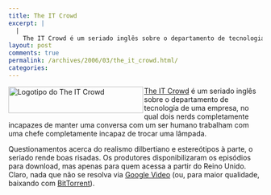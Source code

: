 ```yaml
---
title: The IT Crowd
excerpt: |
  |
    The IT Crowd é um seriado inglês sobre o departamento de tecnologia de uma empresa, no qual dois nerds completamente incapazes de manter uma conversa com um ser humano trabalham com uma chefe completamente incapaz de trocar uma lâmpada. Questionamentos...
layout: post
comments: true
permalink: /archives/2006/03/the_it_crowd.html/
categories:
---
```

<img title="Logotipo do The IT Crowd" src="//chester.me/archives/img/Itcrowd.png" width="267" height="53" align="left" style="margin-right:2px" />[The IT Crowd][1] é um seriado inglês sobre o departamento de tecnologia de uma empresa, no qual dois nerds completamente incapazes de manter uma conversa com um ser humano trabalham com uma chefe completamente incapaz de trocar uma lâmpada.

Questionamentos acerca do realismo dilbertiano e estereótipos à parte, o seriado rende boas risadas. Os produtores disponibilizaram os episódios para download, mas apenas para quem acessa a partir do Reino Unido. Claro, nada que não se resolva via [Google Video][2] (ou, para maior qualidade, baixando com [BitTorrent][3]).

 [1]: http://www.channel4.com/entertainment/tv/microsites/I/itcrowd/
 [2]: http://video.google.com/videosearch?q=%22the+it+crowd%22
 [3]: http://thepiratebay.org/search.php?q=the+it+crowd&#038;video=on
